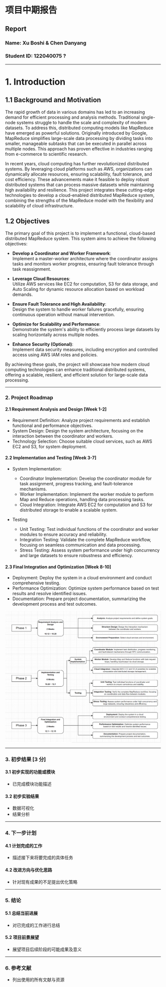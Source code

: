 # **项目中期报告**  
## **Report**  

### Name: Xu Boshi & Chen Danyang
### Student ID: 122040075 ? 

---

# **1. Introduction**

## **1.1 Background and Motivation**  
The rapid growth of data in various domains has led to an increasing demand for efficient processing and analysis methods. Traditional single-node systems struggle to handle the scale and complexity of modern datasets. To address this, distributed computing models like MapReduce have emerged as powerful solutions. Originally introduced by Google, MapReduce simplifies large-scale data processing by dividing tasks into smaller, manageable subtasks that can be executed in parallel across multiple nodes. This approach has proven effective in industries ranging from e-commerce to scientific research.

In recent years, cloud computing has further revolutionized distributed systems. By leveraging cloud platforms such as AWS, organizations can dynamically allocate resources, ensuring scalability, fault tolerance, and cost efficiency. These advancements make it feasible to deploy robust distributed systems that can process massive datasets while maintaining high availability and resilience. This project integrates these cutting-edge technologies to develop a cloud-enabled distributed MapReduce system, combining the strengths of the MapReduce model with the flexibility and scalability of cloud infrastructure.

## **1.2 Objectives**  
The primary goal of this project is to implement a functional, cloud-based distributed MapReduce system. This system aims to achieve the following objectives:  

- **Develop a Coordinator and Worker Framework**:  
  Implement a master-worker architecture where the coordinator assigns tasks and monitors worker progress, ensuring fault tolerance through task reassignment.  

- **Leverage Cloud Resources**:  
  Utilize AWS services like EC2 for computation, S3 for data storage, and Auto Scaling for dynamic resource allocation based on workload demands.  

- **Ensure Fault Tolerance and High Availability**:  
  Design the system to handle worker failures gracefully, ensuring continuous operation without manual intervention.  

- **Optimize for Scalability and Performance**:  
  Demonstrate the system's ability to efficiently process large datasets by scaling horizontally across multiple nodes.  

- **Enhance Security (Optional)**:  
  Implement data security measures, including encryption and controlled access using AWS IAM roles and policies.  

By achieving these goals, the project will showcase how modern cloud computing technologies can enhance traditional distributed systems, offering a scalable, resilient, and efficient solution for large-scale data processing.


---

### **2. Project Roadmap**   
#### 2.1 Requirement Analysis and Design [Week 1-2]  
- Requirement Definition: Analyze project requirements and establish functional and performance objectives.
- System Design: Design the system architecture, focusing on the interaction between the coordinator and workers.
- Technology Selection: Choose suitable cloud services, such as AWS EC2 and S3, for system deployment.  

#### 2.2 Implementation and Testing [Week 3-7]  
- System Implementation: 
  - Coordinator Implementation: Develop the coordinator module for task assignment, progress tracking, and fault-tolerance mechanisms.
  - Worker Implementation: Implement the worker module to perform Map and Reduce operations, handling data processing tasks.
  - Cloud Integration: Integrate AWS EC2 for computation and S3 for distributed storage to enable a scalable system.

- Testing
  - Unit Testing: Test individual functions of the coordinator and worker modules to ensure accuracy and reliability.
  - Integration Testing: Validate the complete MapReduce workflow, focusing on seamless communication and data processing.
  - Stress Testing: Assess system performance under high concurrency and large datasets to ensure robustness and efficiency. 

#### 2.3 Final Integration and Optimization [Week 8-10]  
- Deployment: Deploy the system in a cloud 
environment and conduct comprehensive testing.  
- Performance Optimization: Optimize system performance 
based on test results and resolve identified issues.
- Documentation: Prepare project documentation, 
summarizing the development process and test outcomes.

![timeline](image.png)

---

### **3. 初步结果** [3 分]  
#### 3.1 初步实现的功能或模块  
- 已完成模块功能描述  

#### 3.2 初步实验结果  
- 数据可视化  
- 结果分析  

---

### **4. 下一步计划**  

#### 4.1 计划完成的工作  
- 描述接下来将要完成的具体任务  

#### 4.2 改进方向与优化思路  
- 针对现有成果的不足提出优化策略  

---

### **5. 结论**  
#### 5.1 总结当前进展  
- 对已完成的工作进行总结  

#### 5.2 项目前景展望  
- 展望项目后续阶段的可能成果及意义  

---

### **6. 参考文献**  
- 列出使用的所有文献与资源  
